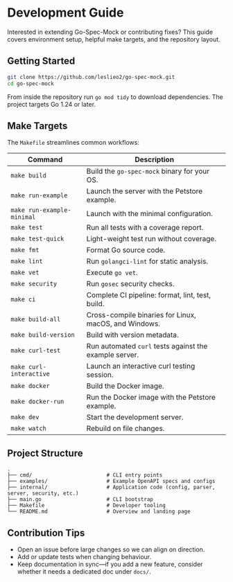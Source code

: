 # Development Guide

Interested in extending Go-Spec-Mock or contributing fixes? This guide covers environment setup, helpful make targets, and the repository layout.

## Getting Started

```bash
git clone https://github.com/leslieo2/go-spec-mock.git
cd go-spec-mock
```

From inside the repository run `go mod tidy` to download dependencies. The project targets Go 1.24 or later.

## Make Targets

The `Makefile` streamlines common workflows:

| Command | Description |
|---------|-------------|
| `make build` | Build the `go-spec-mock` binary for your OS. |
| `make run-example` | Launch the server with the Petstore example. |
| `make run-example-minimal` | Launch with the minimal configuration. |
| `make test` | Run all tests with a coverage report. |
| `make test-quick` | Light-weight test run without coverage. |
| `make fmt` | Format Go source code. |
| `make lint` | Run `golangci-lint` for static analysis. |
| `make vet` | Execute `go vet`. |
| `make security` | Run `gosec` security checks. |
| `make ci` | Complete CI pipeline: format, lint, test, build. |
| `make build-all` | Cross-compile binaries for Linux, macOS, and Windows. |
| `make build-version` | Build with version metadata. |
| `make curl-test` | Run automated `curl` tests against the example server. |
| `make curl-interactive` | Launch an interactive curl testing session. |
| `make docker` | Build the Docker image. |
| `make docker-run` | Run the Docker image with the Petstore example. |
| `make dev` | Start the development server. |
| `make watch` | Rebuild on file changes. |

## Project Structure

```
.
├── cmd/                        # CLI entry points
├── examples/                   # Example OpenAPI specs and configs
├── internal/                   # Application code (config, parser, server, security, etc.)
├── main.go                     # CLI bootstrap
├── Makefile                    # Developer tooling
└── README.md                   # Overview and landing page
```

## Contribution Tips

- Open an issue before large changes so we can align on direction.
- Add or update tests when changing behaviour.
- Keep documentation in sync—if you add a new feature, consider whether it needs a dedicated doc under `docs/`.
